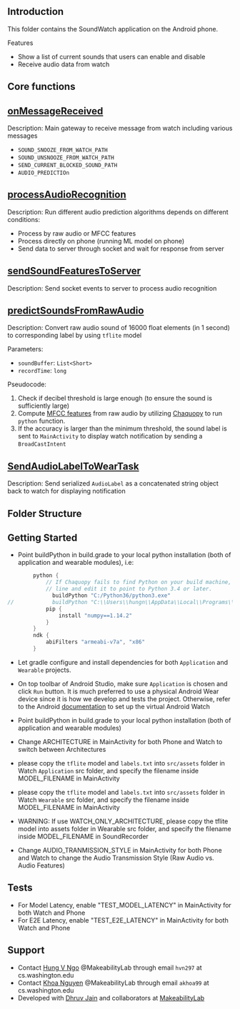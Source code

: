 
Introduction
------------
This folder contains the SoundWatch application on the Android phone. 

Features
- Show a list of current sounds that users can enable and disable
- Receive audio data from watch

Core functions
-------------
[onMessageReceived](src/main/java/com/wearable/sound/datalayer/DataLayerListenerService.java)
-----
Description:
Main gateway to receive message from watch including various messages
- `SOUND_SNOOZE_FROM_WATCH_PATH`
- `SOUND_UNSNOOZE_FROM_WATCH_PATH`
- `SEND_CURRENT_BLOCKED_SOUND_PATH`
- `AUDIO_PREDICTIOn`


[processAudioRecognition](src/main/java/com/wearable/sound/datalayer/DataLayerListenerService.java)
------
Description:
Run different audio prediction algorithms depends on different conditions:
- Process by raw audio or MFCC features
- Process directly on phone (running ML model on phone)
- Send data to server through socket and wait for response from server


[sendSoundFeaturesToServer](src/main/java/com/wearable/sound/datalayer/DataLayerListenerService.java)
-----
Description: Send socket events to server to process audio recognition



[predictSoundsFromRawAudio](src/main/java/com/wearable/sound/datalayer/DataLayerListenerService.java)
-------
Description: Convert raw audio sound of 16000 float elements (in 1 second) to corresponding label by using `tflite` model


Parameters:
- `soundBuffer`: `List<Short>`
- `recordTime`: `long`

Pseudocode: 
1. Check if decibel threshold is large enough (to ensure the sound is sufficiently large)
2. Compute [MFCC features](https://en.wikipedia.org/wiki/Mel-frequency_cepstrum) from raw audio by utilizing [Chaquopy](https://chaquo.com/chaquopy/) to run `python` function.  
3. If the accuracy is larger than the minimum threshold, the sound label is sent to `MainActivity` to display watch notification by sending a `BroadCastIntent`

[SendAudioLabelToWearTask](src/main/java/com/wearable/sound/datalayer/DataLayerListenerService.java)
-----
Description: Send serialized `AudioLabel` as a concatenated string object back to watch for displaying notification





Folder Structure
-------------

Getting Started
---------------

- Point buildPython in build.grade to your local python installation (both of application and wearable modules), i.e:

```gradle
        python {
            // If Chaquopy fails to find Python on your build machine, enable the following
            // line and edit it to point to Python 3.4 or later.
              buildPython "C:/Python36/python3.exe"
//            buildPython "C:\\Users\\hungn\\AppData\\Local\\Programs\\Python\\Python36\\python.exe"
            pip {
                install "numpy==1.14.2"
            }
        }
        ndk {
            abiFilters "armeabi-v7a", "x86"
        }
```

- Let gradle configure and install dependencies for both `Application` and `Wearable` projects. 
- On top toolbar of Android Studio, make sure `Application` is chosen and click `Run` button. It is much preferred to use a physical Android Wear device since it is how we develop and tests the project. Otherwise, refer to the Android [documentation](https://developer.android.com/training/wearables/apps/creating) to set up the virtual Android Watch

- Point buildPython in build.grade to your local python installation (both of application and wearable modules)
- Change ARCHITECTURE in MainActivity for both Phone and Watch to switch between Architectures
- please copy the `tflite` model and `labels.txt` into `src/assets` folder in Watch `Application` src folder, and specify the filename inside MODEL_FILENAME in MainActivity
- please copy the `tflite` model and `labels.txt` into `src/assets` folder in Watch `Wearable` src folder, and specify the filename inside MODEL_FILENAME in MainActivity
- WARNING: If use WATCH_ONLY_ARCHITECTURE, please copy the tflite model into assets folder in Wearable src folder, and specify the filename inside MODEL_FILENAME in SoundRecorder
- Change AUDIO_TRANMISSION_STYLE in MainActivity for both Phone and Watch to change the Audio Transmission Style (Raw Audio vs. Audio Features)


Tests
-------

- For Model Latency, enable "TEST_MODEL_LATENCY" in MainActivity for both Watch and Phone 
- For E2E Latency, enable "TEST_E2E_LATENCY" in MainActivity for both Watch and Phone

Support
-------
- Contact [Hung V Ngo](www.hungvngo.com) @MakeabilityLab through email `hvn297` at cs.washington.edu
- Contact [Khoa Nguyen](https://www.linkedin.com/in/akka/) @MakeabilityLab through email `akhoa99` at cs.washington.edu
- Developed with [Dhruv Jain](https://homes.cs.washington.edu/~djain/) and collaborators at [MakeabilityLab](https://makeabilitylab.cs.washington.edu/)
